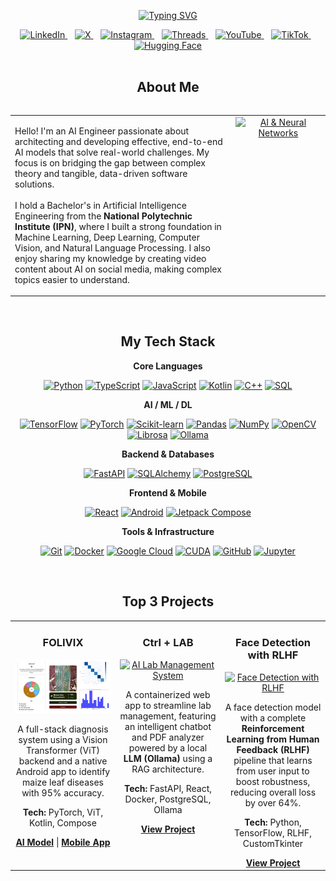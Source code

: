 
<p align="center">
  <a href="https://github.com/AlvaroVasquezAI">
    <img src="https://readme-typing-svg.demolab.com?font=Fira+Code&weight=600&size=32&pause=200&color=FFFFFF&center=true&vCenter=true&width=750&lines=Hello,+I'm+%C3%81lvaro;An+AI+Engineer;Trying+to+improve+the+world+with+code" alt="Typing SVG" />
  </a>
</p>

<div align="center">
  <a href="https://www.linkedin.com/in/alvarovasquezai/" target="_blank">
    <picture>
      <source media="(prefers-color-scheme: dark)" srcset="https://api.iconify.design/simple-icons:linkedin.svg?color=white" />
      <source media="(prefers-color-scheme: light)" srcset="https://api.iconify.design/simple-icons:linkedin.svg?color=black" />
      <img src="https://api.iconify.design/simple-icons:linkedin.svg?color=black" width="20" height="20" alt="LinkedIn" />
    </picture>
  </a>
  &nbsp;&nbsp;
  <a href="https://x.com/alvarovasquezai" target="_blank">
    <picture>
      <source media="(prefers-color-scheme: dark)" srcset="https://cdn.simpleicons.org/x/FFFFFF" />
      <source media="(prefers-color-scheme: light)" srcset="https://cdn.simpleicons.org/x/000000" />
      <img src="https://cdn.simpleicons.org/x/000000" width="20" height="20" alt="X" />
    </picture>
  </a>
  &nbsp;&nbsp;
  <a href="https://www.instagram.com/alvarovasquez.ai/" target="_blank">
    <picture>
      <source media="(prefers-color-scheme: dark)" srcset="https://cdn.simpleicons.org/instagram/FFFFFF" />
      <source media="(prefers-color-scheme: light)" srcset="https://cdn.simpleicons.org/instagram/000000" />
      <img src="https://cdn.simpleicons.org/instagram/000000" width="20" height="20" alt="Instagram" />
    </picture>
  </a>
  &nbsp;&nbsp;
  <a href="https://www.threads.com/@alvarovasquez.ai" target="_blank">
    <picture>
      <source media="(prefers-color-scheme: dark)" srcset="https://cdn.simpleicons.org/threads/FFFFFF" />
      <source media="(prefers-color-scheme: light)" srcset="https://cdn.simpleicons.org/threads/000000" />
      <img src="https://cdn.simpleicons.org/threads/000000" width="20" height="20" alt="Threads" />
    </picture>
  </a>
  &nbsp;&nbsp;
  <a href="https://www.youtube.com/@AlvaroVasquezAI" target="_blank">
    <picture>
      <source media="(prefers-color-scheme: dark)" srcset="https://cdn.simpleicons.org/youtube/FFFFFF" />
      <source media="(prefers-color-scheme: light)" srcset="https://cdn.simpleicons.org/youtube/000000" />
      <img src="https://cdn.simpleicons.org/youtube/000000" width="20" height="20" alt="YouTube" />
    </picture>
  </a>
  &nbsp;&nbsp;
  <a href="https://www.tiktok.com/@alvarovasquez.ai" target="_blank">
    <picture>
      <source media="(prefers-color-scheme: dark)" srcset="https://cdn.simpleicons.org/tiktok/FFFFFF" />
      <source media="(prefers-color-scheme: light)" srcset="https://cdn.simpleicons.org/tiktok/000000" />
      <img src="https://cdn.simpleicons.org/tiktok/000000" width="20" height="20" alt="TikTok" />
    </picture>
  </a>
  &nbsp;&nbsp;
  <a href="https://huggingface.co/AlvaroVasquezAI" target="_blank">
    <picture>
      <source media="(prefers-color-scheme: dark)" srcset="https://cdn.simpleicons.org/huggingface/FFFFFF" />
      <source media="(prefers-color-scheme: light)" srcset="https://cdn.simpleicons.org/huggingface/000000" />
      <img src="https://cdn.simpleicons.org/huggingface/000000" width="20" height="20" alt="Hugging Face" />
    </picture>
  </a>
</div>

<br/>

<div align="center">
  <h2 style="display: inline-block;">About Me</h2>
</div>

<table width="100%">
  <tr>
    <td width="70%" valign="top">
      <p align="left">
        Hello! I'm an AI Engineer passionate about architecting and developing effective, end-to-end AI models that solve real-world challenges. My focus is on bridging the gap between complex theory and tangible, data-driven software solutions.
        <br/><br/>
        I hold a Bachelor's in Artificial Intelligence Engineering from the <b>National Polytechnic Institute (IPN)</b>, where I built a strong foundation in Machine Learning, Deep Learning, Computer Vision, and Natural Language Processing.
        I also enjoy sharing my knowledge by creating video content about AI on social media, making complex topics easier to understand.
      </p>
    </td>
    <td width="30%" valign="top" align="center">
      <a href="https://github.com/AlvaroVasquezAI">
        <img src="https://media1.giphy.com/media/v1.Y2lkPTc5MGI3NjExazlkZGRuZjIxbXUzb3F0YmN5aG16cjc4Z2o3a3NxaGUzNDU0NXJiaSZlcD12MV9pbnRlcm5hbF9naWZfYnlfaWQmY3Q9Zw/93UOscPyDH8cdRfSaT/giphy.gif" alt="AI & Neural Networks" width="100%"/>
      </a>
    </td>
  </tr>
</table>

<br/>
<tr>

<div align="center">
  <h2>My Tech Stack</h2>
  <p><b>Core Languages</b></p>
  <p>
    <a href="https://www.python.org/" target="_blank"><img src="https://img.shields.io/badge/Python-3776AB?style=flat-square&logo=python&logoColor=white" alt="Python"/></a>
    <a href="https://www.typescriptlang.org/" target="_blank"><img src="https://img.shields.io/badge/TypeScript-3178C6?style=flat-square&logo=typescript&logoColor=white" alt="TypeScript"/></a>
    <a href="https://developer.mozilla.org/en-US/docs/Web/JavaScript" target="_blank"><img src="https://img.shields.io/badge/JavaScript-F7DF1E?style=flat-square&logo=javascript&logoColor=black" alt="JavaScript"/></a>
    <a href="https://kotlinlang.org/" target="_blank"><img src="https://img.shields.io/badge/Kotlin-7F52FF?style=flat-square&logo=kotlin&logoColor=white" alt="Kotlin"/></a>
    <a href="https://www.cplusplus.com/" target="_blank"><img src="https://img.shields.io/badge/C%2B%2B-00599C?style=flat-square&logo=cplusplus&logoColor=white" alt="C++"/></a>
    <a href="https://www.mysql.com/" target="_blank"><img src="https://img.shields.io/badge/SQL-4479A1?style=flat-square&logo=mysql&logoColor=white" alt="SQL"/></a>
  </p>
  
  <p><b>AI / ML / DL</b></p>
  <p>
    <a href="https://www.tensorflow.org/" target="_blank"><img src="https://img.shields.io/badge/TensorFlow-FF6F00?style=flat-square&logo=tensorflow&logoColor=white" alt="TensorFlow"/></a>
    <a href="https://pytorch.org/" target="_blank"><img src="https://img.shields.io/badge/PyTorch-EE4C2C?style=flat-square&logo=pytorch&logoColor=white" alt="PyTorch"/></a>
    <a href="https://scikit-learn.org/" target="_blank"><img src="https://img.shields.io/badge/scikit--learn-F7931E?style=flat-square&logo=scikit-learn&logoColor=white" alt="Scikit-learn"/></a>
    <a href="https://pandas.pydata.org/" target="_blank"><img src="https://img.shields.io/badge/Pandas-150458?style=flat-square&logo=pandas&logoColor=white" alt="Pandas"/></a>
    <a href="https://numpy.org/" target="_blank"><img src="https://img.shields.io/badge/NumPy-013243?style=flat-square&logo=numpy&logoColor=white" alt="NumPy"/></a>
    <a href="https://opencv.org/" target="_blank"><img src="https://img.shields.io/badge/OpenCV-5C3EE8?style=flat-square&logo=opencv&logoColor=white" alt="OpenCV"/></a>
    <a href="https://librosa.org/" target="_blank"><img src="https://img.shields.io/badge/Librosa-FF6F00?style=flat-square&logo=librosa&logoColor=white" alt="Librosa"/></a>
    <a href="https://ollama.com/" target="_blank"><img src="https://img.shields.io/badge/Ollama-000000?style=flat-square&logo=ollama&logoColor=white" alt="Ollama"/></a>
  </p>
  
  <p><b>Backend & Databases</b></p>
  <p>
    <a href="https://fastapi.tiangolo.com/" target="_blank"><img src="https://img.shields.io/badge/FastAPI-009688?style=flat-square&logo=fastapi&logoColor=white" alt="FastAPI"/></a>
    <a href="https://www.sqlalchemy.org/" target="_blank"><img src="https://img.shields.io/badge/SQLAlchemy-D71F00?style=flat-square&logo=sqlalchemy&logoColor=white" alt="SQLAlchemy"/></a>
    <a href="https://www.postgresql.org/" target="_blank"><img src="https://img.shields.io/badge/PostgreSQL-4169E1?style=flat-square&logo=postgresql&logoColor=white" alt="PostgreSQL"/></a>
  </p>

  <p><b>Frontend & Mobile</b></p>
  <p>
    <a href="https://react.dev/" target="_blank"><img src="https://img.shields.io/badge/React-61DAFB?style=flat-square&logo=react&logoColor=black" alt="React"/></a>
    <a href="https://developer.android.com/" target="_blank"><img src="https://img.shields.io/badge/Android-3DDC84?style=flat-square&logo=android&logoColor=white" alt="Android"/></a>
    <a href="https://developer.android.com/jetpack/compose" target="_blank"><img src="https://img.shields.io/badge/Jetpack%20Compose-4285F4?style=flat-square&logo=jetpackcompose&logoColor=white" alt="Jetpack Compose"/></a>
  </p>

  <p><b>Tools & Infrastructure</b></p>
  <p>
    <a href="https://git-scm.com/" target="_blank"><img src="https://img.shields.io/badge/Git-F05032?style=flat-square&logo=git&logoColor=white" alt="Git"/></a>
    <a href="https://www.docker.com/" target="_blank"><img src="https://img.shields.io/badge/Docker-2496ED?style=flat-square&logo=docker&logoColor=white" alt="Docker"/></a>
    <a href="https://cloud.google.com/" target="_blank"><img src="https://img.shields.io/badge/Google%20Cloud-4285F4?style=flat-square&logo=googlecloud&logoColor=white" alt="Google Cloud"/></a>
    <a href="https://developer.nvidia.com/cuda-zone" target="_blank"><img src="https://img.shields.io/badge/CUDA-76B900?style=flat-square&logo=nvidia&logoColor=white" alt="CUDA"/></a>
    <a href="https://github.com/" target="_blank"><img src="https://img.shields.io/badge/GitHub-181717?style=flat-square&logo=github&logoColor=white" alt="GitHub"/></a>
    <a href="https://jupyter.org/" target="_blank"><img src="https://img.shields.io/badge/Jupyter-F37626?style=flat-square&logo=jupyter&logoColor=white" alt="Jupyter"/></a>
  </p>
</div>
<br/>
<!-- Featured Projects -->
<div align="center">
  <h2>Top 3 Projects</h2>
</div>

<table width="100%">
  <tr align="center">
    <td width="33%" valign="top">
      <h3>FOLIVIX</h3>
      <a href="https://github.com/AlvaroVasquezAI/FOLIVIX" target="_blank">
        <img src="https://github.com/AlvaroVasquezAI/FOLIVIX/blob/main/app/src/main/res/drawable/overview_folivix.png" alt="FOLIVIX Project" width="100%"/>
      </a>
      <p>A full-stack diagnosis system using a Vision Transformer (ViT) backend and a native Android app to identify maize leaf diseases with 95% accuracy.</p>
      <p><b>Tech:</b> PyTorch, ViT, Kotlin, Compose</p>
      <a href="https://github.com/AlvaroVasquezAI/Maize_Leaf_Disease_Classification" target="_blank"><strong>AI Model</strong></a> |
      <a href="https://github.com/AlvaroVasquezAI/FOLIVIX" target="_blank"><strong>Mobile App</strong></a>
    </td>
    <td width="33%" valign="top">
      <h3>Ctrl + LAB</h3>
      <a href="https://github.com/AlvaroVasquezAI/Ctrl-Plus-Lab" target="_blank">
        <img src="https://github.com/AlvaroVasquezAI/Ctrl-Plus-Lab/raw/main/ctrlpluslab/overview.png" alt="AI Lab Management System" width="100%"/>
      </a>
      <p>A containerized web app to streamline lab management, featuring an intelligent chatbot and PDF analyzer powered by a local <b>LLM (Ollama)</b> using a RAG architecture.</p>
      <p><b>Tech:</b> FastAPI, React, Docker, PostgreSQL, Ollama</p>
      <a href="https://github.com/AlvaroVasquezAI/Ctrl-Plus-Lab" target="_blank"><strong>View Project</strong></a>
    </td>
    <td width="33%" valign="top">
      <h3>Face Detection with RLHF</h3>
      <a href="https://github.com/AlvaroVasquezAI/Face_Detection" target="_blank">
        <img src="https://github.com/AlvaroVasquezAI/Face_Detection/blob/main/results/overview_facedetection.png" alt="Face Detection with RLHF" width="100%"/>
      </a>
      <p>A face detection model with a complete <b>Reinforcement Learning from Human Feedback (RLHF)</b> pipeline that learns from user input to boost robustness, reducing overall loss by over 64%.</p>
      <p><b>Tech:</b> Python, TensorFlow, RLHF, CustomTkinter</p>
      <a href="https://github.com/AlvaroVasquezAI/Face_Detection" target="_blank"><strong>View Project</strong></a>
    </td>
  </tr>
</table>
